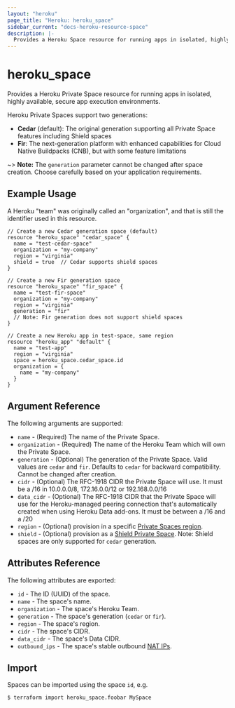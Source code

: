 ```yaml
---
layout: "heroku"
page_title: "Heroku: heroku_space"
sidebar_current: "docs-heroku-resource-space"
description: |-
  Provides a Heroku Space resource for running apps in isolated, highly available, secure app execution environments.
---
```


# heroku\_space

Provides a Heroku Private Space resource for running apps in isolated, highly available, secure app execution environments.

Heroku Private Spaces support two generations:

* **Cedar** (default): The original generation supporting all Private Space features including Shield spaces
* **Fir**: The next-generation platform with enhanced capabilities for Cloud Native Buildpacks (CNB), but with some feature limitations

~> **Note:** The `generation` parameter cannot be changed after space creation. Choose carefully based on your application requirements.

## Example Usage

A Heroku "team" was originally called an "organization", and that is still 
the identifier used in this resource.

```hcl-terraform
// Create a new Cedar generation space (default)
resource "heroku_space" "cedar_space" {
  name = "test-cedar-space"
  organization = "my-company"
  region = "virginia"
  shield = true  // Cedar supports shield spaces
}

// Create a new Fir generation space
resource "heroku_space" "fir_space" {
  name = "test-fir-space"
  organization = "my-company"
  region = "virginia"
  generation = "fir"
  // Note: Fir generation does not support shield spaces
}

// Create a new Heroku app in test-space, same region
resource "heroku_app" "default" {
  name = "test-app"
  region = "virginia"
  space = heroku_space.cedar_space.id
  organization = {
    name = "my-company"
  }
}
```

## Argument Reference

The following arguments are supported:

* `name` - (Required) The name of the Private Space.
* `organization` - (Required) The name of the Heroku Team which will own the Private Space.
* `generation` - (Optional) The generation of the Private Space. Valid values are `cedar` and `fir`. Defaults to `cedar` for backward compatibility. Cannot be changed after creation.
* `cidr` - (Optional) The RFC-1918 CIDR the Private Space will use.
  It must be a /16 in 10.0.0.0/8, 172.16.0.0/12 or 192.168.0.0/16
* `data_cidr` - (Optional) The RFC-1918 CIDR that the Private Space will use for the Heroku-managed peering connection
  that's automatically created when using Heroku Data add-ons. It must be between a /16 and a /20
* `region` - (Optional) provision in a specific [Private Spaces region](https://devcenter.heroku.com/articles/regions#viewing-available-regions).
* `shield` - (Optional) provision as a [Shield Private Space](https://devcenter.heroku.com/articles/private-spaces#shield-private-spaces). Note: Shield spaces are only supported for `cedar` generation.

## Attributes Reference

The following attributes are exported:

* `id` - The ID (UUID) of the space.
* `name` - The space's name.
* `organization` - The space's Heroku Team.
* `generation` - The space's generation (`cedar` or `fir`).
* `region` - The space's region.
* `cidr` - The space's CIDR.
* `data_cidr` - The space's Data CIDR.
* `outbound_ips` - The space's stable outbound [NAT IPs](https://devcenter.heroku.com/articles/platform-api-reference#space-network-address-translation).

## Import

Spaces can be imported using the space `id`, e.g.

```
$ terraform import heroku_space.foobar MySpace
```
